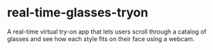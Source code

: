 # real-time-glasses-tryon
A real-time virtual try-on app that lets users scroll through a catalog of glasses and see how each style fits on their face using a webcam.
